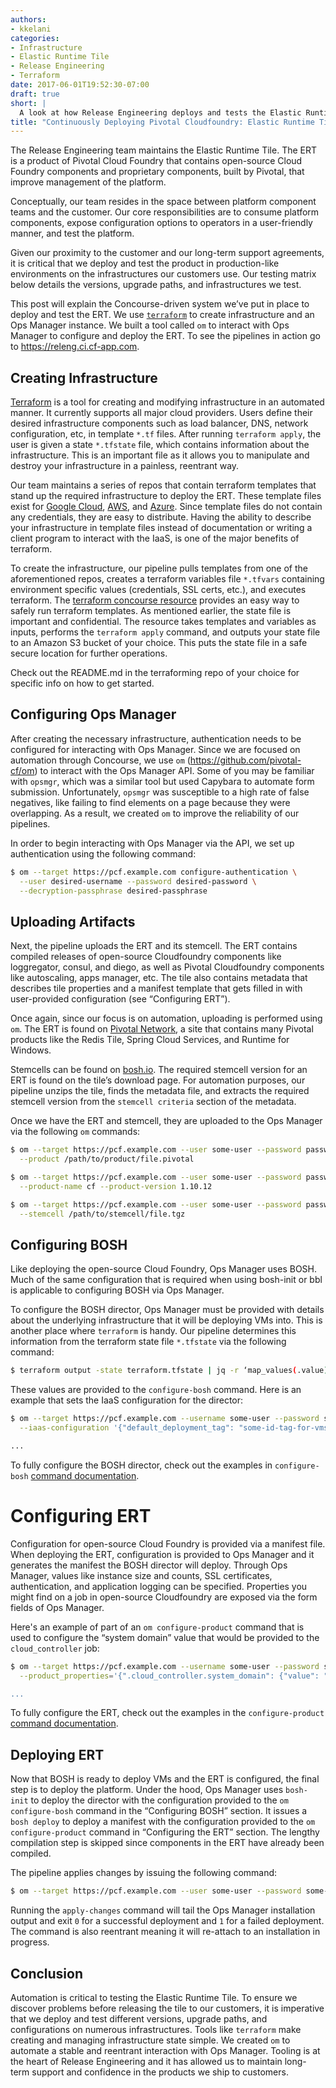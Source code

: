 ```yaml
---
authors:
- kkelani
categories:
- Infrastructure
- Elastic Runtime Tile
- Release Engineering
- Terraform
date: 2017-06-01T19:52:30-07:00
draft: true
short: |
  A look at how Release Engineering deploys and tests the Elastic Runtime Tile
title: "Continuously Deploying Pivotal Cloudfoundry: Elastic Runtime Tile"
---
```


The Release Engineering team maintains the Elastic Runtime Tile. The ERT is a product of Pivotal Cloud Foundry that contains open-source Cloud Foundry components and proprietary components, built by Pivotal, that improve management of the platform.

Conceptually, our team resides in the space between platform component teams and the customer. Our core responsibilities are to consume platform components, expose configuration options to operators in a user-friendly manner, and test the platform.

Given our proximity to the customer and our long-term support agreements, it is critical that we deploy and test the product in production-like environments on the infrastructures our customers use. Our testing matrix below details the versions, upgrade paths, and infrastructures we test. 

This post will explain the Concourse-driven system we’ve put in place to deploy and test the ERT.  We use [`terraform`](https://www.terraform.io) to create infrastructure and an Ops Manager instance. We built a tool called `om` to interact with Ops Manager to configure and deploy the ERT. To see the pipelines in action go to https://releng.ci.cf-app.com.

## Creating Infrastructure
[Terraform](https://www.terraform.io) is a tool for creating and modifying infrastructure in an automated manner. It currently supports all major cloud providers. Users define their desired infrastructure components such as load balancer, DNS, network configuration, etc, in template `*.tf` files. After running `terraform apply`, the user is given a state `*.tfstate` file, which contains information about the infrastructure. This is an important file as it allows you to manipulate and destroy your infrastructure in a painless, reentrant way.

Our team maintains a series of repos that contain terraform templates that stand up the required infrastructure to deploy the ERT. These template files exist for [Google Cloud](https://github.com/pivotal-cf/terraforming-gcp), [AWS](https://github.com/pivotal-cf/terraforming-aws), and [Azure](https://github.com/pivotal-cf/terraforming-azure). Since template files do not contain any credentials, they are easy to distribute. Having the ability to describe your infrastructure in template files instead of documentation or writing a client program to interact with the IaaS, is one of the major benefits of terraform.

To create the infrastructure, our pipeline pulls templates from one of the aforementioned repos, creates a terraform variables file `*.tfvars` containing environment specific values (credentials, SSL certs, etc.), and executes terraform. The [terraform concourse resource](https://github.com/ljfranklin/terraform-resource) provides an easy way to safely run terraform templates. As mentioned earlier, the state file is important and confidential. The resource takes templates and variables as inputs, performs the `terraform apply` command, and outputs your state file to an Amazon S3 bucket of your choice. This puts the state file in a safe secure location for further operations.

Check out the README.md in the terraforming repo of your choice for specific info on how to get started.

## Configuring Ops Manager
After creating the necessary infrastructure, authentication needs to be configured for interacting with Ops Manager. Since we are focused on automation through Concourse, we use `om` (https://github.com/pivotal-cf/om) to interact with the Ops Manager API. Some of you may be familiar with `opsmgr`, which was a similar tool but used Capybara to automate form submission. Unfortunately, `opsmgr` was susceptible to a high rate of false negatives, like failing to find elements on a page because they were overlapping. As a result, we created `om` to improve the reliability of our pipelines.

In order to begin interacting with Ops Manager via the API, we set up authentication using the following command:

~~~bash
$ om --target https://pcf.example.com configure-authentication \
  --user desired-username --password desired-password \
  --decryption-passphrase desired-passphrase
~~~

## Uploading Artifacts
Next, the pipeline uploads the ERT and its stemcell. The ERT contains compiled releases of open-source Cloudfoundry components like loggregator, consul, and diego, as well as Pivotal Cloudfoundry components like autoscaling, apps manager, etc. The tile also contains metadata that describes tile properties and a manifest template that gets filled in with user-provided configuration (see “Configuring ERT”).

Once again, since our focus is on automation, uploading is performed using `om`. The ERT is found on [Pivotal Network](https://network.pivotal.io), a site that contains many Pivotal products like the Redis Tile, Spring Cloud Services, and Runtime for Windows.

Stemcells can be found on [bosh.io](https://www.bosh.io). The required stemcell version for an ERT is found on the tile’s download page. For automation purposes, our pipeline unzips the tile, finds the metadata file, and extracts the required stemcell version from the `stemcell criteria` section of the metadata.

Once we have the ERT and stemcell, they are uploaded to the Ops Manager via the following `om` commands:

~~~bash
$ om --target https://pcf.example.com --user some-user --password password upload-product \
  --product /path/to/product/file.pivotal

$ om --target https://pcf.example.com --user some-user --password password stage-product \
  --product-name cf --product-version 1.10.12

$ om --target https://pcf.example.com --user some-user --password password upload-stemcell \
  --stemcell /path/to/stemcell/file.tgz
~~~

## Configuring BOSH
Like deploying the open-source Cloud Foundry, Ops Manager uses BOSH. Much of the same configuration that is required when using bosh-init or bbl is applicable to configuring BOSH via Ops Manager.

To configure the BOSH director, Ops Manager must be provided with details about the underlying infrastructure that it will be deploying VMs into. This is another place where `terraform` is handy. Our pipeline determines this information from the terraform state file `*.tfstate` via the following command:

~~~bash
$ terraform output -state terraform.tfstate | jq -r ‘map_values(.value)’
~~~

These values are provided to the `configure-bosh` command. Here is an example that sets the IaaS configuration for the director:

~~~bash
$ om --target https://pcf.example.com --username some-user --password some-password configure-bosh \
  --iaas-configuration '{"default_deployment_tag": "some-id-tag-for-vms", "project": "some-gcp-project"}'

...
~~~

To fully configure the BOSH director, check out the examples in `configure-bosh` [command documentation](https://github.com/pivotal-cf/om/tree/master/docs/configure-bosh).

# Configuring ERT

Configuration for open-source Cloud Foundry is provided via a manifest file. When deploying the ERT, configuration is provided to Ops Manager and it generates the manifest the BOSH director will deploy. Through Ops Manager, values like instance size and counts, SSL certificates, authentication, and application logging can be specified. Properties you might find on a job in open-source Cloudfoundry are exposed via the form fields of Ops Manager.

Here's an example of part of an `om configure-product` command that is used to configure the “system domain” value that would be provided to the `cloud_controller` job:

~~~bash
$ om --target https://pcf.example.com --username some-user --password some-password configure-product \
  --product_properties='{".cloud_controller.system_domain": {"value": "sys.example.com"}, ... }

...
~~~

To fully configure the ERT, check out the examples in the `configure-product` [command documentation](https://github.com/pivotal-cf/om/tree/master/docs/configure-product).

## Deploying ERT
Now that BOSH is ready to deploy VMs and the ERT is configured, the final step is to deploy the platform. Under the hood, Ops Manager uses `bosh-init` to deploy the director with the configuration provided to the `om configure-bosh` command in the “Configuring BOSH” section. It issues a `bosh deploy` to deploy a manifest with the configuration provided to the `om configure-product` command in “Configuring the ERT” section. The lengthy compilation step is skipped since components in the ERT have already been compiled.

The pipeline applies changes by issuing the following command:

~~~bash
$ om --target https://pcf.example.com --user some-user --password some-password apply-changes
~~~

Running the `apply-changes` command will tail the Ops Manager installation output and exit `0` for a successful deployment and `1` for a failed deployment. The command is also reentrant meaning it will re-attach to an installation in progress.

## Conclusion
Automation is critical to testing the Elastic Runtime Tile. To ensure we discover problems before releasing the tile to our customers, it is imperative that we deploy and test different versions, upgrade paths, and configurations on numerous infrastructures. Tools like `terraform` make creating and managing infrastructure state simple. We created `om` to automate a stable and reentrant interaction with Ops Manager. Tooling is at the heart of Release Engineering and it has allowed us to maintain long-term support and confidence in the products we ship to customers.
